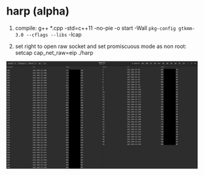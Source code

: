 # harp (alpha)

1. compile:
g++ *.cpp -std=c++11 -no-pie -o start -Wall `pkg-config gtkmm-3.0 --cflags --libs` -lcap

2. set right to open raw socket and set promiscuous mode as non root:
setcap cap_net_raw=eip ./harp

![alt tag](https://github.com/bitspalter/harp/blob/master/harp.png "harp")

